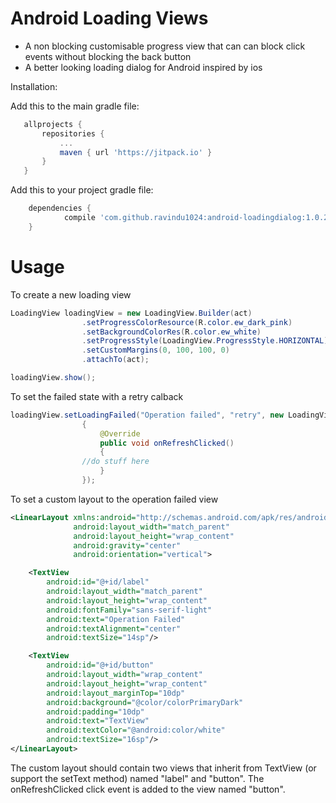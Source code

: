 # Android Loading Views
 - A non blocking customisable progress view that can can block click events without blocking the back button
 - A better looking loading dialog for Android inspired by ios
 
 Installation:
 
 Add this to the main gradle file: 
 ```gradle
 	allprojects {
		repositories {
			...
			maven { url 'https://jitpack.io' }
		}
	}
```

Add this to your project gradle file:
```gradle
	dependencies {
	        compile 'com.github.ravindu1024:android-loadingdialog:1.0.2'
	}

```

# Usage
To create a new loading view
```java
LoadingView loadingView = new LoadingView.Builder(act)
                .setProgressColorResource(R.color.ew_dark_pink)
                .setBackgroundColorRes(R.color.ew_white)
                .setProgressStyle(LoadingView.ProgressStyle.HORIZONTAL)
                .setCustomMargins(0, 100, 100, 0)
                .attachTo(act);

loadingView.show();
```
To set the failed state with a retry calback
```java
loadingView.setLoadingFailed("Operation failed", "retry", new LoadingView.OnRefreshClickListener()
                {
                    @Override
                    public void onRefreshClicked()
                    {
		    	//do stuff here
                    }
                });
```
To set a custom layout to the operation failed view
```xml
<LinearLayout xmlns:android="http://schemas.android.com/apk/res/android"
              android:layout_width="match_parent"
              android:layout_height="wrap_content"
              android:gravity="center"
              android:orientation="vertical">

    <TextView
        android:id="@+id/label"
        android:layout_width="match_parent"
        android:layout_height="wrap_content"
        android:fontFamily="sans-serif-light"
        android:text="Operation Failed"
        android:textAlignment="center"
        android:textSize="14sp"/>

    <TextView
        android:id="@+id/button"
        android:layout_width="wrap_content"
        android:layout_height="wrap_content"
        android:layout_marginTop="10dp"
        android:background="@color/colorPrimaryDark"
        android:padding="10dp"
        android:text="TextView"
        android:textColor="@android:color/white"
        android:textSize="16sp"/>
</LinearLayout>
```
The custom layout should contain two views that inherit from TextView (or support the setText method) named "label" and "button". The onRefreshClicked click event is added to the view named "button".
